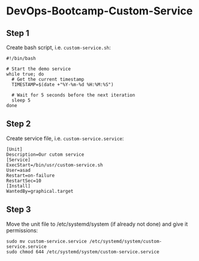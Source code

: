 # DevOps-Bootcamp-Custom-Service

## Step 1
Create bash script, i.e. ```custom-service.sh```:

```
#!/bin/bash

# Start the demo service
while true; do
  # Get the current timestamp
  TIMESTAMP=$(date +"%Y-%m-%d %H:%M:%S")

  # Wait for 5 seconds before the next iteration
  sleep 5
done
```

## Step 2
Create service file, i.e. ```custom-service.service```:

```
[Unit]
Description=Our cutom service 
[Service] 
ExecStart=/bin/usr/custom-service.sh
User=asad
Restart=on-failure
RestartSec=10
[Install]
WantedBy=graphical.target
```

## Step 3

Move the unit file to /etc/systemd/system (if already not done) and give it permissions:

```
sudo mv custom-service.service /etc/systemd/system/custom-service.service
sudo chmod 644 /etc/systemd/system/custom-service.service
```

